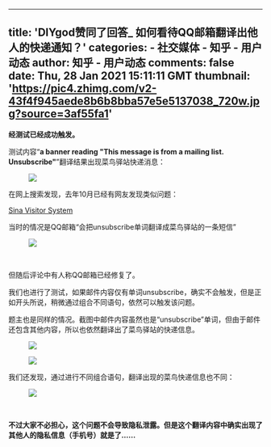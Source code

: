 
---
title: 'DIYgod赞同了回答_ 如何看待QQ邮箱翻译出他人的快递通知？'
categories: 
    - 社交媒体
    - 知乎 - 用户动态
author: 知乎 - 用户动态
comments: false
date: Thu, 28 Jan 2021 15:11:11 GMT
thumbnail: 'https://pic4.zhimg.com/v2-43f4f945aede8b6b8bba57e5e5137038_720w.jpg?source=3af55fa1'
---

<div>   
<p><b>经测试已经成功触发。</b></p><p>测试内容“<b>a banner reading "This message is from a mailing list. Unsubscribe"</b>”翻译结果出现菜鸟驿站快递消息：</p><figure data-size="normal"><img src="https://pic4.zhimg.com/v2-43f4f945aede8b6b8bba57e5e5137038_720w.jpg?source=3af55fa1" data-caption data-size="normal" data-rawwidth="800" data-rawheight="568" data-default-watermark-src="https://pic4.zhimg.com/v2-36c808346a02e245bb2802fb20eafafc_720w.jpg?source=3af55fa1" class="origin_image zh-lightbox-thumb lazy" data-original="https://pic4.zhimg.com/v2-43f4f945aede8b6b8bba57e5e5137038_720w.jpg?source=3af55fa1" data-actualsrc="https://pic4.zhimg.com/v2-43f4f945aede8b6b8bba57e5e5137038_720w.jpg?source=3af55fa1" referrerpolicy="no-referrer"></figure><p>在网上搜索发现，去年10月已经有网友发现类似问题：</p><a href="http://link.zhihu.com/?target=https%3A//weibo.com/3486415705/JrxS7d9dt%3Ftype%3Dcomment%23_rnd1611826796384" data-draft-node="block" data-draft-type="link-card" class=" wrap external" target="_blank" rel="nofollow noreferrer">Sina Visitor System</a><p>当时的情况是QQ邮箱“会把unsubscribe单词翻译成菜鸟驿站的一条短信”</p><figure data-size="normal"><img src="https://pic1.zhimg.com/v2-e167b8c9c1a86686143c0f8488ca831f_720w.jpg?source=3af55fa1" data-caption data-size="normal" data-rawwidth="790" data-rawheight="742" data-default-watermark-src="https://pic4.zhimg.com/v2-f29e6f672be46c60061f79fd2eecce32_720w.jpg?source=3af55fa1" class="origin_image zh-lightbox-thumb lazy" data-original="https://pic4.zhimg.com/v2-e167b8c9c1a86686143c0f8488ca831f_720w.jpg?source=3af55fa1" data-actualsrc="https://pic1.zhimg.com/v2-e167b8c9c1a86686143c0f8488ca831f_720w.jpg?source=3af55fa1" referrerpolicy="no-referrer"></figure><p><br></p><p>但随后评论中有人称QQ邮箱已经修复了。</p><p>我们也进行了测试，如果邮件内容仅有单词unsubscribe，确实不会触发，但是正如开头所说，稍微通过组合不同语句，依然可以触发该问题。</p><p>题主也是同样的情况。截图中邮件内容虽然也是“unsubscribe”单词，但由于邮件还包含其他内容，所以也依然翻译出了菜鸟驿站的快递信息。</p><figure data-size="normal"><img src="https://pic2.zhimg.com/v2-31eafa4f4524bbaa84a4411487aa4fa4_720w.jpg?source=3af55fa1" data-caption data-size="normal" data-rawwidth="720" data-rawheight="697" data-default-watermark-src="https://pic4.zhimg.com/v2-efd94779aaea9e71bbfdac73f9e8a6f6_720w.jpg?source=3af55fa1" class="origin_image zh-lightbox-thumb lazy" data-original="https://pic2.zhimg.com/v2-31eafa4f4524bbaa84a4411487aa4fa4_720w.jpg?source=3af55fa1" data-actualsrc="https://pic2.zhimg.com/v2-31eafa4f4524bbaa84a4411487aa4fa4_720w.jpg?source=3af55fa1" referrerpolicy="no-referrer"></figure><figure data-size="normal"><img src="https://pic1.zhimg.com/v2-c165612d764090abe6d94fec704291d2_720w.jpg?source=3af55fa1" data-caption data-size="normal" data-rawwidth="720" data-rawheight="792" data-default-watermark-src="https://pic4.zhimg.com/v2-ae750403bbb7e60206a55ce8005953ea_720w.jpg?source=3af55fa1" class="origin_image zh-lightbox-thumb lazy" data-original="https://pic2.zhimg.com/v2-c165612d764090abe6d94fec704291d2_720w.jpg?source=3af55fa1" data-actualsrc="https://pic1.zhimg.com/v2-c165612d764090abe6d94fec704291d2_720w.jpg?source=3af55fa1" referrerpolicy="no-referrer"></figure><p>我们还发现，通过进行不同组合语句，翻译出现的菜鸟快递信息也不同：</p><figure data-size="normal"><img src="https://pic4.zhimg.com/v2-8dfcf3e898dc18196b8dd3b227a9cf55_720w.jpg?source=3af55fa1" data-caption data-size="normal" data-rawwidth="1646" data-rawheight="144" class="origin_image zh-lightbox-thumb lazy" data-original="https://pic2.zhimg.com/v2-8dfcf3e898dc18196b8dd3b227a9cf55_720w.jpg?source=3af55fa1" data-actualsrc="https://pic4.zhimg.com/v2-8dfcf3e898dc18196b8dd3b227a9cf55_720w.jpg?source=3af55fa1" referrerpolicy="no-referrer"></figure><p><br></p><p><b>不过大家不必担心，这个问题不会导致隐私泄露。但是这个翻译内容中确实出现了其他人的隐私信息（手机号）就是了……</b></p><p></p>  
</div>
            